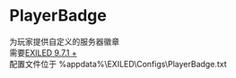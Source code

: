# PlayerBadge  
为玩家提供自定义的服务器徽章  
需要[EXILED 9.7.1 +](https://github.com/ExMod-Team/EXILED/releases)  
配置文件位于 %appdata%\EXILED\Configs\PlayerBadge.txt
